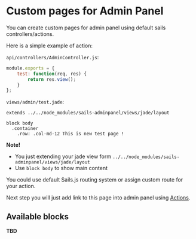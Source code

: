 # Custom pages for Admin Panel

You can create custom pages for admin panel using default sails controllers/actions.

Here is a simple example of action:

`api/controllers/AdminController.js`:
```javascript
module.exports = {
    test: function(req, res) {
        return res.view();
    }
};
```

`views/admin/test.jade`:
```jade
extends ../../node_modules/sails-adminpanel/views/jade/layout

block body
  .container
    .row: .col-md-12 This is new test page !

```

**Note!**
+ You just extending your jade view form `../../node_modules/sails-adminpanel/views/jade/layout`
+ Use `block body` to show main content

You could use default Sails.js routing system or assign custom route for your action.

Next step you will just add link to this page into admin panel using [Actions](./Actions.md/).

## Available blocks

**TBD**
